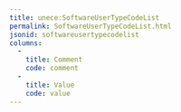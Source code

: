 ```yaml
---
title: unece:SoftwareUserTypeCodeList
permalink: SoftwareUserTypeCodeList.html
jsonid: softwareusertypecodelist
columns:
  - 
    title: Comment
    code: comment
  - 
    title: Value
    code: value
---
```

